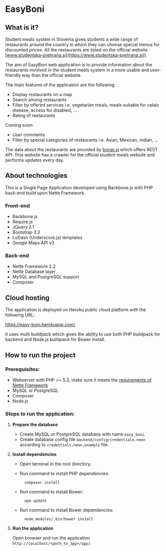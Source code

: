 EasyBoni
=========

What is it?
-----------

Student meals system in Slovenia gives students a wide range of restaurants around the country
in which they can choose special menus for discounted prices. All the restaurants are listed on
the official website [www.studentska-prehrana.si](https://www.studentska-prehrana.si/).

The aim of EasyBoni web application is to provide information about the restaurants
involved in the student meals system in a more usable and user-friendly way than the official website.

The main features of the application are the following:

- Display restaurants on a map
- Search among restaurants
- Filter by offered services i.e. vegetarian meals, meals suitable for celaic disease, access for disabled, ...
- Rating of restaurants

Coming soon:

- User comments
- Filter by special categories of restaurants i.e. Asian, Mexican, Indian, ...

The data about the restaurants are provided by [bonar.si](https://github.com/mrfoto/bonar) which offers REST API.
This website has a crawler for the official student meals website and performs updates every day.

About technologies
------------------

This is a Single Page Application developed using Backbone.js with PHP back-end build upon Nette Framework.

### Front-end

- Backbone.js
- Require.js
- JQuery 2.1
- Bootstrap 3.3
- LoDash (Underscore.js) templates
- Google Maps API v3

### Back-end

- Nette Framework 2.2
- Nette Database layer
- MySQL and PostgreSQL support
- Composer

Cloud hosting
-------------

The application is deployed on Heroku public cloud platform with the following URL:

<https://easy-boni.herokuapp.com/>

It uses multi buildpack which gives the ability to use both PHP buildpack for backend and Node.js buildpack for Bower install.

How to run the project
----------------------

### Prerequisites:

- Webserver with PHP >= 5.3, make sure it meets the [requirements of Nette Framework](http://doc.nette.org/en/2.2/requirements)
- MySQL or PostgreSQL
- Composer
- Node.js

### Steps to run the application:

1. **Prepare the database**

    - Create MySQL or PostgreSQL database with name ```easy_boni```.
    - Create database config file ```backend/config/credentials.neon``` according to ```credentials.neon.example``` file.

2. **Install dependencies**

    - Open terminal in the root directory.
    - Run command to install PHP dependencies:
        
            composer install
        
    - Run command to install Bower:
        
            npm update
        
    - Run command to install Bower dependencies: 
        
            node_modules/.bin/bower install
 
3. **Run the application** 
    
    Open browser and run the application ```http://localhost/<path_to_app>/app/```.
